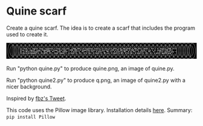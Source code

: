 # Quine scarf

Create a quine scarf. The idea is to create a scarf that includes the program used to create it.

![Quine scarf](https://raw.githubusercontent.com/shirriff/quine/master/quine4.png)

Run "python quine.py" to produce quine.png, an image of quine.py.

Run "python quine2.py" to produce q.png, an image of quine2.py with a nicer background.

Inspired by [fbz's Tweet](https://twitter.com/fbz/status/936117740560990209).

This code uses the Pillow image library. Installation details [here](http://pillow.readthedocs.io/en/3.4.x/installation.html). Summary: `pip install Pillow`

